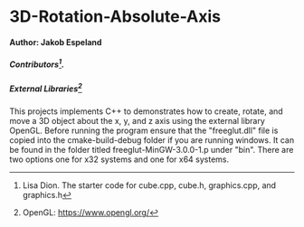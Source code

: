 # 3D-Rotation-Absolute-Axis
#### Author: Jakob Espeland
##### Contributors[^1].
##### External Libraries[^2]

This projects implements C++ to demonstrates how to create, rotate, and move a 3D object about the x, y, and z axis using the external library OpenGL. Before running 
the program ensure that the "freeglut.dll" file is copied into the cmake-build-debug folder if you are running windows. It can be found in the folder titled
freeglut-MinGW-3.0.0-1.p under "bin". There are two options one for x32 systems and one for x64 systems.

[^1]: Lisa Dion. The starter code for cube.cpp, cube.h, graphics.cpp, and graphics.h

[^2]: OpenGL: https://www.opengl.org/